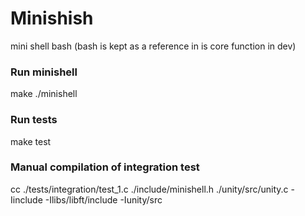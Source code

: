 # Minishish
mini shell bash
(bash is kept as a reference in is core function in dev)

### Run minishell
make
./minishell

### Run tests
make test

### Manual compilation of integration test
cc ./tests/integration/test_1.c ./include/minishell.h ./unity/src/unity.c -Iinclude -Ilibs/libft/include -Iunity/src
